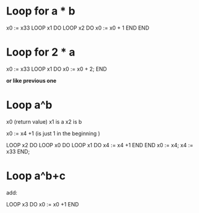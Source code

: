 
# Loop for a * b  
x0 := x33
LOOP x1 DO 
	LOOP x2 DO 
		x0 := x0 + 1
	END
END

# Loop for 2 * a 
x0 := x33
LOOP x1 DO 
	x0 := x0 + 2;
END 

**or like previous one**


# Loop a^b

x0 (return value) 
x1 is a 
x2 is b 

x0 := x4 +1  (is just 1 in the beginning )

LOOP x2 DO 
	LOOP x0 DO 
		LOOP x1 DO 
			x4 := x4 +1 
		END
	END
	x0 := x4;
	x4 := x33
END; 

# Loop a^b+c
add:

LOOP x3 DO 
	x0 := x0 +1
END 



